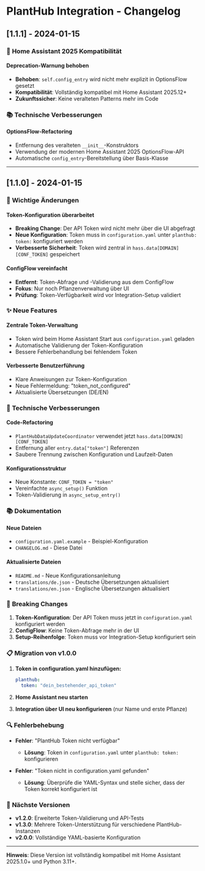 # PlantHub Integration - Changelog

## [1.1.1] - 2024-01-15

### 🔧 **Home Assistant 2025 Kompatibilität**

#### **Deprecation-Warnung behoben**
- **Behoben**: `self.config_entry` wird nicht mehr explizit in OptionsFlow gesetzt
- **Kompatibilität**: Vollständig kompatibel mit Home Assistant 2025.12+
- **Zukunftssicher**: Keine veralteten Patterns mehr im Code

### 📚 **Technische Verbesserungen**

#### **OptionsFlow-Refactoring**
- Entfernung des veralteten `__init__`-Konstruktors
- Verwendung der modernen Home Assistant 2025 OptionsFlow-API
- Automatische `config_entry`-Bereitstellung über Basis-Klasse

---

## [1.1.0] - 2024-01-15

### 🔄 **Wichtige Änderungen**

#### **Token-Konfiguration überarbeitet**
- **Breaking Change**: Der API Token wird nicht mehr über die UI abgefragt
- **Neue Konfiguration**: Token muss in `configuration.yaml` unter `planthub: token:` konfiguriert werden
- **Verbesserte Sicherheit**: Token wird zentral in `hass.data[DOMAIN][CONF_TOKEN]` gespeichert

#### **ConfigFlow vereinfacht**
- **Entfernt**: Token-Abfrage und -Validierung aus dem ConfigFlow
- **Fokus**: Nur noch Pflanzenverwaltung über UI
- **Prüfung**: Token-Verfügbarkeit wird vor Integration-Setup validiert

### ✨ **Neue Features**

#### **Zentrale Token-Verwaltung**
- Token wird beim Home Assistant Start aus `configuration.yaml` geladen
- Automatische Validierung der Token-Konfiguration
- Bessere Fehlerbehandlung bei fehlendem Token

#### **Verbesserte Benutzerführung**
- Klare Anweisungen zur Token-Konfiguration
- Neue Fehlermeldung: "token_not_configured"
- Aktualisierte Übersetzungen (DE/EN)

### 🔧 **Technische Verbesserungen**

#### **Code-Refactoring**
- `PlantHubDataUpdateCoordinator` verwendet jetzt `hass.data[DOMAIN][CONF_TOKEN]`
- Entfernung aller `entry.data["token"]` Referenzen
- Saubere Trennung zwischen Konfiguration und Laufzeit-Daten

#### **Konfigurationsstruktur**
- Neue Konstante: `CONF_TOKEN = "token"`
- Vereinfachte `async_setup()` Funktion
- Token-Validierung in `async_setup_entry()`

### 📚 **Dokumentation**

#### **Neue Dateien**
- `configuration.yaml.example` - Beispiel-Konfiguration
- `CHANGELOG.md` - Diese Datei

#### **Aktualisierte Dateien**
- `README.md` - Neue Konfigurationsanleitung
- `translations/de.json` - Deutsche Übersetzungen aktualisiert
- `translations/en.json` - Englische Übersetzungen aktualisiert

### 🚨 **Breaking Changes**

1. **Token-Konfiguration**: Der API Token muss jetzt in `configuration.yaml` konfiguriert werden
2. **ConfigFlow**: Keine Token-Abfrage mehr in der UI
3. **Setup-Reihenfolge**: Token muss vor Integration-Setup konfiguriert sein

### 📋 **Migration von v1.0.0**

1. **Token in configuration.yaml hinzufügen:**
   ```yaml
   planthub:
     token: "dein_bestehender_api_token"
   ```

2. **Home Assistant neu starten**

3. **Integration über UI neu konfigurieren** (nur Name und erste Pflanze)

### 🔍 **Fehlerbehebung**

- **Fehler**: "PlantHub Token nicht verfügbar"
  - **Lösung**: Token in `configuration.yaml` unter `planthub: token:` konfigurieren

- **Fehler**: "Token nicht in configuration.yaml gefunden"
  - **Lösung**: Überprüfe die YAML-Syntax und stelle sicher, dass der Token korrekt konfiguriert ist

### 🎯 **Nächste Versionen**

- **v1.2.0**: Erweiterte Token-Validierung und API-Tests
- **v1.3.0**: Mehrere Token-Unterstützung für verschiedene PlantHub-Instanzen
- **v2.0.0**: Vollständige YAML-basierte Konfiguration

---

**Hinweis**: Diese Version ist vollständig kompatibel mit Home Assistant 2025.1.0+ und Python 3.11+.
